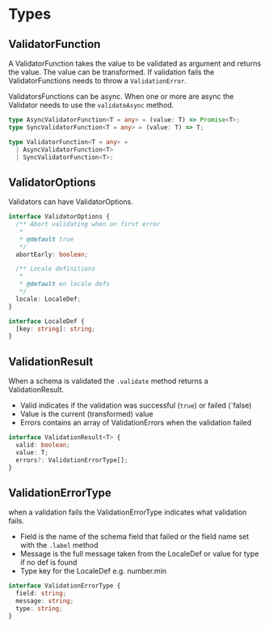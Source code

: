 # Types

## ValidatorFunction

A ValidatorFunction takes the value to be validated as argument and returns the value. The value can be transformed. If validation fails the ValidatorFunctions needs to throw a `ValidationError`.

ValidatorsFunctions can be async. When one or more are async the Validator needs to use the `validateAsync` method.

```ts
type AsyncValidatorFunction<T = any> = (value: T) => Promise<T>;
type SyncValidatorFunction<T = any> = (value: T) => T;

type ValidatorFunction<T = any> =
  | AsyncValidatorFunction<T>
  | SyncValidatorFunction<T>;
```

## ValidatorOptions

Validators can have ValidatorOptions.

```ts
interface ValidatorOptions {
  /** Abort validating when on first error
   *
   * @default true
   */
  abortEarly: boolean;

  /** Locale definitions
   *
   * @default en locale defs
   */
  locale: LocaleDef;
}

interface LocaleDef {
  [key: string]: string;
}
```

## ValidationResult

When a schema is validated the `.validate` method returns a ValidationResult.

- Valid indicates if the validation was successful (`true`) or failed (`false)
- Value is the current (transformed) value
- Errors contains an array of ValidationErrors when the validation failed

```ts
interface ValidationResult<T> {
  valid: boolean;
  value: T;
  errors?: ValidationErrorType[];
}
```

## ValidationErrorType

when a validation fails the ValidationErrorType indicates what validation fails.

- Field is the name of the schema field that failed or the field name set with the `.label` method
- Message is the full message taken from the LocaleDef or value for type if no def is found
- Type key for the LocaleDef e.g. number.min

```ts
interface ValidationErrorType {
  field: string;
  message: string;
  type: string;
}
```
